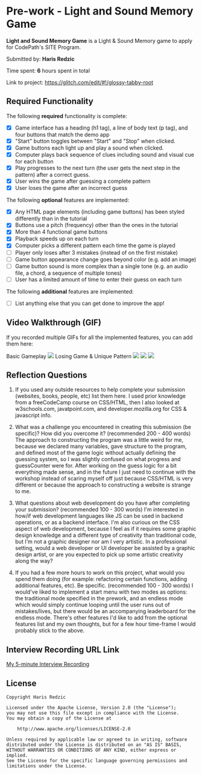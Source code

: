 # Pre-work - **Light and Sound Memory Game**

**Light and Sound Memory Game** is a Light & Sound Memory game to apply for CodePath's SITE Program.

Submitted by: **Haris Redzic**

Time spent: **6** hours spent in total

Link to project: https://glitch.com/edit/#!/glossy-tabby-root

## Required Functionality

The following **required** functionality is complete:

- [x] Game interface has a heading (h1 tag), a line of body text (p tag), and four buttons that match the demo app
- [x] "Start" button toggles between "Start" and "Stop" when clicked.
- [x] Game buttons each light up and play a sound when clicked.
- [x] Computer plays back sequence of clues including sound and visual cue for each button
- [x] Play progresses to the next turn (the user gets the next step in the pattern) after a correct guess.
- [x] User wins the game after guessing a complete pattern
- [x] User loses the game after an incorrect guess

The following **optional** features are implemented:

- [x] Any HTML page elements (including game buttons) has been styled differently than in the tutorial
- [x] Buttons use a pitch (frequency) other than the ones in the tutorial
- [x] More than 4 functional game buttons
- [x] Playback speeds up on each turn
- [x] Computer picks a different pattern each time the game is played
- [ ] Player only loses after 3 mistakes (instead of on the first mistake)
- [ ] Game button appearance change goes beyond color (e.g. add an image)
- [ ] Game button sound is more complex than a single tone (e.g. an audio file, a chord, a sequence of multiple tones)
- [ ] User has a limited amount of time to enter their guess on each turn

The following **additional** features are implemented:

- [ ] List anything else that you can get done to improve the app!

## Video Walkthrough (GIF)

If you recorded multiple GIFs for all the implemented features, you can add them here:

Basic Gameplay
![](https://cdn.glitch.global/cb286591-95ba-42b0-a7be-881bff619210/Basic%20Gameplay.gif?v=1648672061034)
Losing Game & Unique Pattern
![](https://cdn.glitch.global/cb286591-95ba-42b0-a7be-881bff619210/Lose%20Game.gif?v=1648672147185)
![](gif3-link-here)
![](gif4-link-here)

## Reflection Questions

1. If you used any outside resources to help complete your submission (websites, books, people, etc) list them here.
   I used prior knowledge from a freeCodeCamp course on CSS/HTML, then I also looked at w3schools.com, javatpoint.com, 
   and developer.mozilla.org for CSS & javascript info.

2. What was a challenge you encountered in creating this submission (be specific)? How did you overcome it? (recommended 200 - 400 words)
   The approach to constructing the program was a little weird for me, because we declared many variables, gave structure to the program,
   and defined most of the game logic without actually defining the guessing system, so I was slightly confused on what progress and
   guessCounter were for. After working on the guess logic for a bit everything made sense, and in the future I just need to continue
   with the workshop instead of scaring myself off just because CSS/HTML is very different or because the approach to constructing a
   website is strange to me.

3. What questions about web development do you have after completing your submission? (recommended 100 - 300 words)
   I'm interested in how/if web development languages like JS can be used in backend operations, or as a backend interface.
   I'm also curious on the CSS aspect of web development, because I feel as if it requires some graphic design knowledge
   and a different type of creativity than traditional code, but I'm not a graphic designer nor am I very artistic. In a
   professional setting, would a web developer or UI developer be assisted by a graphic design artist, or are you expected
   to pick up some artistic creativity along the way?

4. If you had a few more hours to work on this project, what would you spend them doing (for example: refactoring certain functions, adding additional features, etc). Be specific. (recommended 100 - 300 words)
   I would've liked to implement a start menu with two modes as options: the traditional mode specified in the prework,
   and an endless mode which would simply continue looping until the user runs out of mistakes/lives, but there would be an accompanying leaderboard for the endless mode.
   There's other features I'd like to add from the optional features list and my own thoughts, but for a few hour time-frame I would probably stick to the above.
   

## Interview Recording URL Link

[My 5-minute Interview Recording](your-link-here)

## License

    Copyright Haris Redzic

    Licensed under the Apache License, Version 2.0 (the "License");
    you may not use this file except in compliance with the License.
    You may obtain a copy of the License at

        http://www.apache.org/licenses/LICENSE-2.0

    Unless required by applicable law or agreed to in writing, software
    distributed under the License is distributed on an "AS IS" BASIS,
    WITHOUT WARRANTIES OR CONDITIONS OF ANY KIND, either express or implied.
    See the License for the specific language governing permissions and
    limitations under the License.
